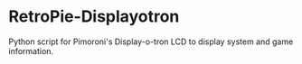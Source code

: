 # RetroPie-Displayotron
Python script for Pimoroni's Display-o-tron LCD to display system and game information.
